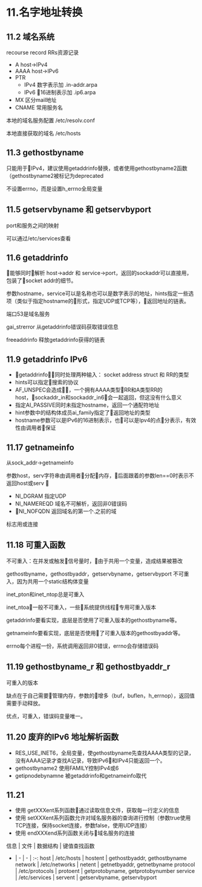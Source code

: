 # 11.名字地址转换

## 11.2 域名系统

recourse record RRs资源记录
- A host->IPv4
- AAAA host->IPv6
- PTR 
    - IPv4 数字表示加 .in-addr.arpa
    - IPv6 16进制表示加 .ip6.arpa
- MX 区分mail地址
- CNAME 常用服务名

本地的域名服务配置 /etc/resolv.conf

本地直接获取的域名 /etc/hosts

## 11.3 gethostbyname

只能用于IPv4，建议使用getaddrinfo替换，或者使用gethostbyname2函数（gethostbyname2被标记为deprecated

不设置errno，而是设置h_errno全局变量

## 11.5 getservbyname 和 getservbyport

port和服务之间的映射

可以通过/etc/services查看

## 11.6 getaddrinfo

能够同时解析 host->addr 和 service->port，返回的sockaddr可以直接用，包装了socket addr的细节。

参数hostname，service可以是名称也可以是数字表示的地址，hints指定一些选项（类似于指定hostname的形式，指定UDP或TCP等），返回地址的链表。

端口53是域名服务

gai_strerror 从getaddrinfo错误码获取错误信息

freeaddrinfo 释放getaddrinfo获得的链表

## 11.9 getaddrinfo IPv6

- getaddrinfo同时处理两种输入： socket address struct 和 RR的类型
- hints可以指定搜索的协议
- AF_UNSPEC会造成，一个拥有AAAA类型RR和A类型RR的host，sockaddr_in和sockaddr_in6会一起返回，但这没有什么意义
- 指定AI_PASSIVE同时未指定hostname，返回一个通配符地址
- hint参数中的结构体成员ai_family指定了返回地址的类型
- hostname参数可以是IPv6的16进制表示，也可以是Ipv4的点分表示，有效性由调用者保证

## 11.17 getnameinfo

从sock_addr->getnameinfo

参数host，serv字符串由调用者分配内存，后面跟着的参数len==0时表示不返回host或serv

- NI_DGRAM 指定UDP
- NI_NAMEREQD 域名不可解析，返回非0错误码
- NI_NOFQDN 返回域名的第一个.之前的域

标志用或连接

## 11.18 可重入函数

不可重入：在并发或触发信号量时，由于共用一个变量，造成结果被篡改

gethostbyname，gethostbyaddr，getservbyname，getservbyport 不可重入，因为共用一个static结构体变量

inet_pton和inet_ntop总是可重入

inet_ntoa一般不可重入，一些系统提供线程专用可重入版本

getaddrinfo要看实现，底层是否使用了可重入版本的gethostbyname等。

getnameinfo要看实现，底层是否使用了可重入版本的gethostbyaddr等。

errno每个进程一份，系统调用返回非0错误，errno会存储错误码

## 11.19 gethostbyname_r 和 gethostbyaddr_r 

可重入的版本

缺点在于自己需要管理内存，参数的增多（buf，buflen，h_errnop），返回值需要手动释放。

优点，可重入，错误码变量唯一。

## 11.20 废弃的IPv6 地址解析函数

- RES_USE_INET6，全局变量，使gethostbyname先查找AAAA类型的记录，没有AAAA记录才查找A记录，导致IPv6和IPv4只能返回一个。
- gethostbyname2 使用FAMILY控制IPv4或6
- getipnodebynamne 被getaddrinfo和getnameinfo取代


## 11.21

- 使用 getXXXent系列函数通过读取信息文件，获取每一行定义的信息
- 使用 setXXXent系列函数允许对域名服务器的查询进行控制（参数true使用TCP连接，保持socket连接，参数false，使用UDP连接）
- 使用 endXXXend系列函数关闭与域名服务的连接

信息 | 文件 | 数据结构 | 键值查找函数
- | - | - | :-:
host | /etc/hosts | hostent | gethostbyaddr, gethostbyname
network | /etc/networks | netent | getnetbyaddr, getnetbyname
protocol | /etc/protocols | protoent | getprotobyname, getprotobynumber
service | /etc/services | servent | getservbyname, getservbyport